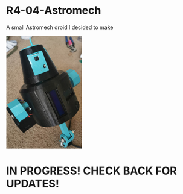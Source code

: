 # R4-04-Astromech
A small Astromech droid I decided to make
  
<img src="https://github.com/caleb221/R4-04-Astromech/blob/main/droidImg/standingLookAtMe.jpg" alt="the droid" width=200 height=300>

# IN PROGRESS! CHECK BACK FOR UPDATES!
   
